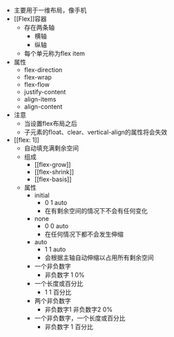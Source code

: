  - 主要用于一维布局，像手机
- [[Flex]]容器
	- 存在两条轴
		- 横轴
		- 纵轴
	- 每个单元称为flex item
- 属性
	- flex-direction
	- flex-wrap
	- flex-flow
	- justify-content
	- align-items
	- align-content
- 注意
	- 当设置flex布局之后
	- 子元素的float、clear、vertical-align的属性将会失效
- [[flex: 1]]
	- 自动填充满剩余空间
	- 组成
		- [[flex-grow]]
		- [[flex-shrink]]
		- [[flex-basis]]
	- 属性
		- initial
			- 0 1 auto
			- 在有剩余空间的情况下不会有任何变化
		- none
			- 0 0 auto
			- 在任何情况下都不会发生伸缩
		- auto
			- 1 1 auto
			- 会根据主轴自动伸缩以占用所有剩余空间
		- 一个非负数字
			- 非负数字 1 0%
		- 一个长度或百分比
			- 1 1 百分比
		- 两个非负数字
			- 非负数字1 非负数字2 0%
		- 一个非负数字，一个长度或百分比
			- 非负数字 1 百分比